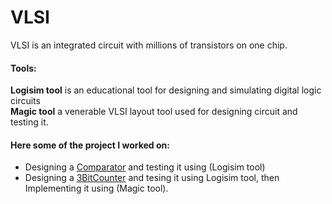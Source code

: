 # VLSI
VLSI is an integrated circuit with millions of transistors on one chip. 

#### Tools:
**Logisim tool** is an educational tool for designing and simulating digital logic circuits\
**Magic tool** a venerable VLSI layout tool used for designing circuit and testing it.

#### Here some of the project I worked on:
- Designing a [Comparator](Comparator) and testing it using (Logisim tool)
- Designing a [3BitCounter](3BitCounter) and tesing it using Logisim tool, then Implementing it using (Magic tool).



